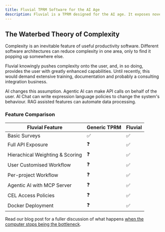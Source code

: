 ```yaml
---
title: Fluvial TPRM Software for the AI Age 
description: Fluvial is a TPRM designed for the AI age. It exposes novel levels of customisation whilst leavening the complexity burder with AI integration.
---
```



## The Waterbed Theory of Complexity

Complexity is an inevitable feature of useful productivity software. Different software architectures can reduce complexity in one area, only to find it popping up somewhere else.

Fluvial knowingly pushes complexity onto the user, and, in so doing, provides the user with greatly enhanced capabilities. Until recently, this would demand extensive training, documentation and probably a consulting integration business.

AI changes this assumption. Agentic AI can make API calls on behalf of the user. AI Chat can write expression language policies to change the system's behaviour. RAG assisted features can automate data processing.


### Feature Comparison


| Fluvial Feature                 |  Generic TPRM  |  Fluvial     |
|---------------------------------|----------------|--------------|
| Basic Surveys                   | ✅             | ✅          |
| Full API Exposure               | ❓             | ✅          |
| Hierachical Weighting & Scoring | ❓             | ✅          |
| User Customised Workflow        | ❓             | ✅          |
| Per-project Workflow            | ❓             | ✅          |
| Agentic AI with MCP Server      | ❓             | ✅          |
| CEL Access Policies             | ❓             | ✅          |
| Docker Deployment               | ❓             | ✅          |


Read our blog post for a fuller discussion of what happens [when the computer stops being the bottleneck](/blog/posts/2).
